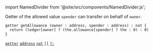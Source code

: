 import NamedDivider from '@site/src/components/NamedDivider.js';

Getter of the allowed value `spender` can transfer on behalf of `owner`.


<NamedDivider title="Code" width="1.5"/>

```archetype
getter getAllowance (owner : address, spender : address) : nat {
  return (ledger[owner] ? (the.allowance[spender] ? the : 0) : 0)
}
```

[`getter`](/docs/reference/declarations/entrypoint#getter) [`address`](/docs/reference/types#address) [`nat`](/docs/reference/types#nat) [`[]`](/docs/reference/expressions/asset#ak--asset_keya) [`?:`](/docs/reference/expressions/controls#a--b--c)
